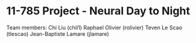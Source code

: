 # 11-785 Project - Neural Day to Night

Team members:
Chi Liu (chil1)
Raphael Olivier (rolivier)
Teven Le Scao (tlescao)
Jean-Baptiste Lamare (jlamare)
